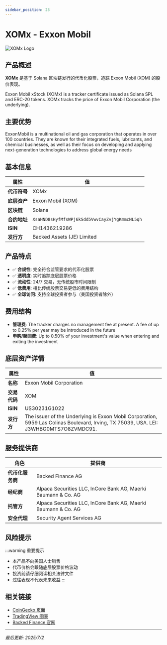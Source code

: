 ```yaml
---
sidebar_position: 23
---
```


# XOMx - Exxon Mobil

![XOMx Logo](/img/tokens/xomx.svg)

## 产品概述

**XOMx** 是基于 Solana 区块链发行的代币化股票，追踪 Exxon Mobil (XOM) 的股价表现。

Exxon Mobil xStock (XOMx) is a tracker certificate issued as Solana SPL and ERC-20 tokens. XOMx tracks the price of Exxon Mobil Corporation (the underlying).

## 主要优势

ExxonMobil is a multinational oil and gas corporation that operates in over 100 countries. They are known for their integrated fuels, lubricants, and chemical businesses, as well as their focus on developing and applying next-generation technologies to address global energy needs


## 基本信息

| 属性 | 值 |
|------|----|
| **代币符号** | XOMx |
| **底层资产** | Exxon Mobil (XOM) |
| **区块链** | Solana |
| **合约地址** | `XsaHND8sHyfMfsWPj6kSdd5VwvCayZvjYgKmmcNL5qh` |
| **ISIN** | CH1436219286 |
| **发行方** | Backed Assets (JE) Limited |

## 产品特点

- ✅ **合规性**: 完全符合监管要求的代币化股票
- ✅ **透明度**: 实时追踪底层股票价格
- ✅ **流动性**: 24/7 交易，无传统股市时间限制
- ✅ **低费用**: 相比传统股票交易更低的费用结构
- ✅ **全球访问**: 支持全球投资者参与（美国投资者除外）

## 费用结构

- **管理费**: The tracker charges no management fee at present. A fee of up to 0.25% per year may be introduced in the future
- **申购/赎回费**: Up to 0.50% of your investment's value when entering and exiting the investment

## 底层资产详情

| 属性 | 值 |
|------|----|
| **名称** | Exxon Mobil Corporation |
| **交易代码** | XOM |
| **ISIN** | US30231G1022 |
| **发行方** | The issuer of the Underlying is Exxon Mobil Corporation, 5959 Las Colinas Boulevard, Irving, TX 75039, USA. LEI: J3WHBG0MTS7O8ZVMDC91. |

## 服务提供商

| 角色 | 提供商 |
|------|----|
| **代币化服务商** | Backed Finance AG |
| **经纪商** | Alpaca Securities LLC, InCore Bank AG, Maerki Baumann & Co. AG |
| **托管方** | Alpaca Securities LLC, InCore Bank AG, Maerki Baumann & Co. AG |
| **安全代理** | Security Agent Services AG |

## 风险提示

:::warning 重要提示
- 本产品不向美国人士销售
- 代币价格会跟随底层股票价格波动
- 投资前请仔细阅读相关法律文件
- 过往表现不代表未来收益
:::

## 相关链接

- [CoinGecko 页面](https://www.coingecko.com/)
- [TradingView 图表](https://www.tradingview.com/)
- [Backed Finance 官网](https://backed.fi/)

---

*最后更新: 2025/7/2*
